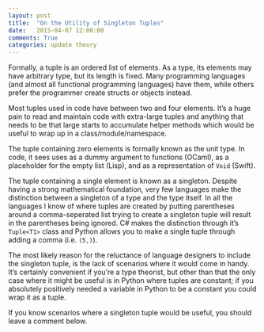 ```yaml
---
layout: post
title:  "On the Utility of Singleton Tuples"
date:   2015-04-07 12:00:00
comments: True
categories: update theory
---
```

Formally, a tuple is an ordered list of elements. As a type, its elements 
may have arbitrary type, but its length is fixed. Many programming 
languages (and almost all functional programming languages) have 
them, while others prefer the programmer create structs or objects instead.
 
Most tuples used in code have between two and four elements. It’s a 
huge pain to read and maintain code with extra-large tuples and 
anything that needs to be that large starts to accumulate helper 
methods which would be useful to wrap up in a class/module/namespace.
 
The tuple containing zero elements is formally known as the unit type. 
In code, it sees uses as a dummy argument to functions (OCaml), as a 
placeholder for the empty list (Lisp), and as a representation of 
`Void` (Swift).
 
The tuple containing a single element is known as a singleton. Despite 
having a strong mathematical foundation, very few languages make the 
distinction between a singleton of a type and the type itself. In all 
the languages I know of where tuples are created by putting parentheses 
around a comma-seperated list trying to create a singleton tuple will 
result in the parentheses being ignored. C# makes the distinction through 
it’s `Tuple<T1>` class and Python allows you to make a single tuple 
through adding a comma (i.e. `(5,)`).
 
The most likely reason for the reluctance of language designers to include 
the singleton tuple, is the lack of scenarios where it would come in 
handy. It’s certainly convenient if you’re a type theorist, but other than 
that the only case where it might be useful is in Python where tuples are 
constant; if you absolutely positively needed a variable in Python to be a 
constant you could wrap it as a tuple.
 
If you know scenarios where a singleton tuple would be useful, you should 
leave a comment below.  
